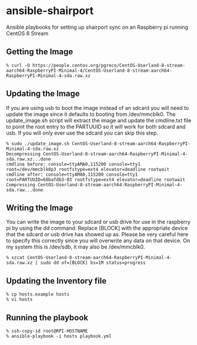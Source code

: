 # ansible-shairport

Ansible playbooks for setting up shairport sync on an Raspberry pi running CentOS 8 Stream

## Getting the Image
```
% curl -O https://people.centos.org/pgreco/CentOS-Userland-8-stream-aarch64-RaspberryPI-Minimal-4/CentOS-Userland-8-stream-aarch64-RaspberryPI-Minimal-4-sda.raw.xz
```
## Updating the Image
If you are using usb to boot the image instead of an sdcard you will need to update the image since it defaults to booting from /dev/mmcblk0.  The update_image.sh script will extract the image and update the cmdline.txt file to point the root entry to the PARTUUID so it will work for both sdcard and usb.  If you will only ever use the sdcard you can skip this step.
```
% sudo ./update_image.sh CentOS-Userland-8-stream-aarch64-RaspberryPI-Minimal-4-sda.raw.xz
Decompressing CentOS-Userland-8-stream-aarch64-RaspberryPI-Minimal-4-sda.raw.xz...done
cmdline before: console=ttyAMA0,115200 console=tty1 root=/dev/mmcblk0p3 rootfstype=ext4 elevator=deadline rootwait
cmdline after: console=ttyAMA0,115200 console=tty1 root=PARTUUID=68bafdb3-03 rootfstype=ext4 elevator=deadline rootwait
Compressing CentOS-Userland-8-stream-aarch64-RaspberryPI-Minimal-4-sda.raw...done
```

## Writing the Image
You can write the image to your sdcard or usb drive for use in the raspberry pi by using the dd command.  Replace [BLOCK] with the appropriate device that the sdcard or usb drive has showed up as.  Please be very careful here to specify this correctly since you will overwrite any data on that device. On my system this is /dev/sdb, it may also be /dev/mmcblk0.
```
% xzcat CentOS-Userland-8-stream-aarch64-RaspberryPI-Minimal-4-sda.raw.xz | sudo dd of=[BLOCK] bs=1M status=progress
```

## Updating the Inventory file
```
% cp hosts.example hosts
% vi hosts
```

## Running the playbook
```
% ssh-copy-id root@RPI-HOSTNAME
% ansible-playbook -i hosts playbook.yml
```
